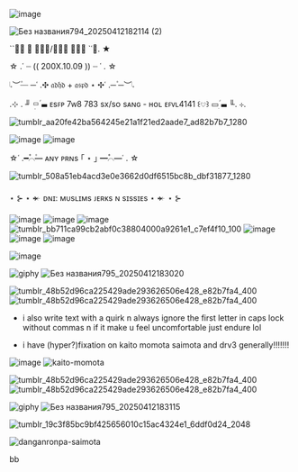 
![image](https://github.com/user-attachments/assets/8f49530f-6c5a-4444-9e2d-e293e1149983)

![Без названия794_20250412182114 (2)](https://github.com/user-attachments/assets/a03c21f8-e71b-4104-abd9-4824f77b482a)





``✶⃘  𝆭 𝔯𝔲𝔰/𝔟𝔞𝔡 𝔢𝔫𝔤 `῾⌣. ★



☆ .῾  ┈   (( 200X.10.09 ))   ┈  ῾ . ☆


𝆹𝅥︶─۫ ─῾ .✣ 𝔞𝔡𝔥𝔡 + 𝔞𝔰𝔭𝔡 ⋆  ✣῾ .─۫ ─︶𝆹𝅥



.⊹  . ╜ ▭ׅ࣪‌ ▬𝆬  ᴇsꜰᴘ 7ᴡ8 783 sx/sᴏ sᴀɴɢ - ʜᴏʟ ᴇꜰᴠʟ4141 ꒰𔘓‌꒱ ▭ׅ࣪‌ ▬𝆬 ╙.  ⊹.



![tumblr_aa20fe42ba564245e21a1f21ed2aade7_ad82b7b7_1280](https://github.com/user-attachments/assets/6e00de54-a2ce-4d4d-bbaa-99eec48b084b)




![image](https://github.com/user-attachments/assets/a64e49c5-f166-4493-bddc-67b8c1cae79d) ![image](https://github.com/user-attachments/assets/0c63e03e-cbbc-4676-a05c-6df12d77cfae) 



☆῾ .━۫⌒۫━۫  ᴀɴʏ ᴘʀɴs  ｢ ⋆ ｣ ━۫⌒۫━῾ . ☆


![tumblr_508a51eb4acd3e0e3662d0df6515bc8b_dbf31877_1280](https://github.com/user-attachments/assets/a9d314fa-66c6-4bcb-9d31-c98afe81d7c9)





⋆ ⊱ ⋆ 𒄬  ᴅɴɪ: ᴍᴜsʟɪᴍs ᴊᴇʀᴋs ɴ sɪssɪᴇs ⋆ 𒄬 ⋆ ⊱


![image](https://github.com/user-attachments/assets/b71c9403-6588-4b64-9a6b-86f08eb9b945)
 ![image](https://github.com/user-attachments/assets/49455127-9b2b-430d-a0be-34aa0e8eef90) ![image](https://github.com/user-attachments/assets/e184c177-276d-4368-9e5f-5ea8c5625ce8)
 ![tumblr_bb711ca99cb2abf0c38804000a9261e1_c7ef4f10_100](https://github.com/user-attachments/assets/86cdb326-4e38-47dc-a650-7c330e09af23)
![image](https://github.com/user-attachments/assets/be558bac-af98-4420-9521-5606c099003e) ![image](https://github.com/user-attachments/assets/04d133fc-42ec-4045-8e24-a2b11cb33e6d) ![image](https://github.com/user-attachments/assets/751352a5-019f-4b47-8636-e4aa4527f313)









![image](https://github.com/user-attachments/assets/feaede8b-c464-4fc7-9eaf-30c2f3b332a3) 





 ![giphy](https://github.com/user-attachments/assets/d9c25f0a-b035-4ed5-ad3e-4c63ec3e8d01)   ![Без названия795_20250412183020](https://github.com/user-attachments/assets/193084de-e729-4cc5-ba29-26675f40ce88)









![tumblr_48b52d96ca225429ade293626506e428_e82b7fa4_400](https://github.com/user-attachments/assets/5f85c359-4557-4aa9-807f-cb995b6a0370)![tumblr_48b52d96ca225429ade293626506e428_e82b7fa4_400](https://github.com/user-attachments/assets/5f85c359-4557-4aa9-807f-cb995b6a0370) 





- i also write text with a quirk n always ignore the first letter in caps lock without commas n if it make u feel uncomfortable just endure lol


- i have (hyper?)fixation on kaito momota saimota and drv3 generally!!!!!!!

![image](https://github.com/user-attachments/assets/284b7fe2-d6df-414e-8150-d9998e703391) ![kaito-momota](https://github.com/user-attachments/assets/0141292d-0718-4ada-845e-09eb062162cc)



![tumblr_48b52d96ca225429ade293626506e428_e82b7fa4_400](https://github.com/user-attachments/assets/5f85c359-4557-4aa9-807f-cb995b6a0370)![tumblr_48b52d96ca225429ade293626506e428_e82b7fa4_400](https://github.com/user-attachments/assets/5f85c359-4557-4aa9-807f-cb995b6a0370)


![giphy](https://github.com/user-attachments/assets/ed1767dc-8071-4cd2-8fd9-7ccd7065998d)  ![Без названия795_20250412183115](https://github.com/user-attachments/assets/8121fd8c-2514-4cab-b3ab-4026d41f8451)



![tumblr_19c3f85bc9bf425656010c15ac4324e1_6ddf0d24_2048](https://github.com/user-attachments/assets/11701857-d967-4d30-b50d-c912a357f833)




![danganronpa-saimota](https://github.com/user-attachments/assets/4d514f5e-282a-474f-ba55-cf67d96a5363)


bb
